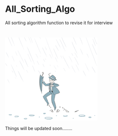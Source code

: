 # All_Sorting_Algo
All sorting algorithm function to revise it for interview




#
 [![RainDance](https://github.com/Glorycs29/My_Learnings/blob/main/rain_dance.gif)]()
 
Things will be updated soon........

